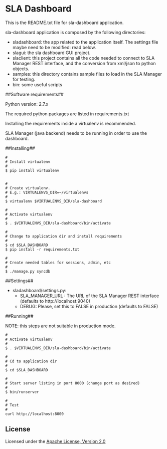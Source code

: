 # SLA Dashboard #

This is the README.txt file for sla-dashboard application.

sla-dashboard application is composed by the following directories:

* sladashboard: the app related to the application itself. The settings
    file maybe need to be modified: read below.
* slagui: the sla dashboard GUI project.
* slaclient: this project contains all the code needed to connect to
    SLA Manager REST interface, and the conversion from xml/json to python
    objects.
* samples: this directory contains sample files to load in the SLA Manager for
    testing.
* bin: some useful scripts


##Software requirements##

Python version: 2.7.x

The required python packages are listed in requirements.txt

Installing the requirements inside a virtualenv is recommended.

SLA Manager (java backend) needs to be running in order to use the dashboard.

##Installing##

    #
    # Install virtualenv
    #
    $ pip install virtualenv


    #
    # Create virtualenv.
    # E.g.: VIRTUALENVS_DIR=~/virtualenvs
    #
    $ virtualenv $VIRTUALENVS_DIR/sla-dashboard
    
    #
    # Activate virtualenv
    #
    $ . $VIRTUALENVS_DIR/sla-dashboard/bin/activate
    
    #
    # Change to application dir and install requirements
    #
    $ cd $SLA_DASHBOARD
    $ pip install -r requirements.txt
    
    #
    # Create needed tables for sessions, admin, etc
    #
    $ ./manage.py syncdb

##Settings##


* sladashboard/settings.py:
    - SLA_MANAGER_URL : The URL of the SLA Manager REST interface (defaults to http://localhost:9040)
    - DEBUG: Please, set this to FALSE in production (defaults to FALSE)

##Running##

NOTE: this steps are not suitable in production mode.

    #
    # Activate virtualenv
    #
    $ . $VIRTUALENVS_DIR/sla-dashboard/bin/activate
    
    #
    # Cd to application dir
    #
    $ cd $SLA_DASHBOARD
    
    #
    # Start server listing in port 8000 (change port as desired)
    #
    $ bin/runserver
    
    #
    # Test
    #
    curl http://localhost:8000
    
## License ##

Licensed under the [Apache License, Version 2.0][1]


[1]: http://www.apache.org/licenses/LICENSE-2.0
